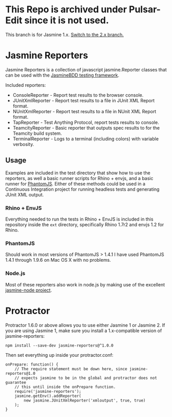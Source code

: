 # This Repo is archived under Pulsar-Edit since it is not used.

This branch is for Jasmine 1.x.
[Switch to the 2.x branch.](https://github.com/larrymyers/jasmine-reporters)

# Jasmine Reporters

Jasmine Reporters is a collection of javascript jasmine.Reporter classes that can be used with
the [JasmineBDD testing framework](http://jasmine.github.io/).

Included reporters:

* ConsoleReporter - Report test results to the browser console.
* JUnitXmlReporter - Report test results to a file in JUnit XML Report format.
* NUnitXmlReporter - Report test results to a file in NUnit XML Report format.
* TapReporter - Test Anything Protocol, report tests results to console.
* TeamcityReporter - Basic reporter that outputs spec results to for the Teamcity build system.
* TerminalReporter - Logs to a terminal (including colors) with variable verbosity.

## Usage

Examples are included in the test directory that show how to use the reporters,
as well a basic runner scripts for Rhino + envjs, and a basic runner for
[PhantomJS](https://github.com/ariya/phantomjs). Either of these methods could
be used in a Continuous Integration project for running headless tests and
generating JUnit XML output.

### Rhino + EnvJS

Everything needed to run the tests in Rhino + EnvJS is included in this
repository inside the `ext` directory, specifically Rhino 1.7r2 and envjs 1.2
for Rhino.

### PhantomJS

Should work in most versions of PhantomJS > 1.4.1
I have used PhantomJS 1.4.1 through 1.9.6 on Mac OS X with no problems.

### Node.js

Most of these reporters also work in node.js by making use of the excellent
[jasmine-node project](https://github.com/mhevery/jasmine-node).

# Protractor

Protractor 1.6.0 or above allows you to use either Jasmine 1 or Jasmine 2.
If you are using Jasmine 1, make sure you install a 1.x-compatible version of jasmine-reporters:

    npm install --save-dev jasmine-reporters@^1.0.0

Then set everything up inside your protractor.conf:

    onPrepare: function() {
        // The require statement must be down here, since jasmine-reporters@1.0
        // expects jasmine to be in the global and protractor does not guarantee
        // this until inside the onPrepare function.
        require('jasmine-reporters');
        jasmine.getEnv().addReporter(
            new jasmine.JUnitXmlReporter('xmloutput', true, true)
        );
    }
